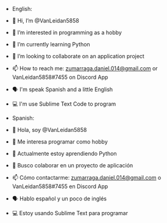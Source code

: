 - English:
- 👋 Hi, I’m @VanLeidan5858
- 👀 I’m interested in programming as a hobby
- 🌱 I’m currently learning Python
- 💞️ I’m looking to collaborate on an application project
- 📫 How to reach me: zumarraga.daniel.014@gmail.com or VanLeidan5858#7455 on Discord App
- 🗣️ I'm speak Spanish and a little English
- 💻 I'm use Sublime Text Code to program

- Spanish:
- 👋 Hola, soy @VanLeidan5858
- 👀 Me interesa programar como hobby
- 🌱 Actualmente estoy aprendiendo Python
- 💞️ Busco colaborar en un proyecto de aplicación
- 📫 Cómo contactarme: zumarraga.daniel.014@gmail.com o VanLeidan5858#7455 en Discord App
- 🗣️ Hablo español y un poco de inglés
- 💻 Estoy usando Sublime Text para programar

<!---
VanLeidan5858/VanLeidan5858 is a ✨ special ✨ repository because its `README.md` (this file) appears on your GitHub profile.
You can click the Preview link to take a look at your changes.
--->
